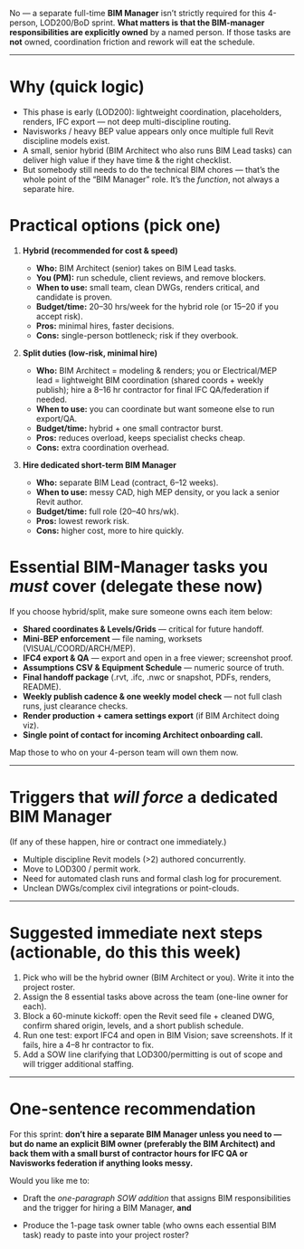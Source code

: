 
No — a separate full-time **BIM Manager** isn’t strictly required for this 4-person, LOD200/BoD sprint. **What matters is that the BIM-manager responsibilities are explicitly owned** by a named person. If those tasks are **not** owned, coordination friction and rework will eat the schedule.

---
# Why (quick logic)

- This phase is early (LOD200): lightweight coordination, placeholders, renders, IFC export — not deep multi-discipline routing.
- Navisworks / heavy BEP value appears only once multiple full Revit discipline models exist.
- A small, senior hybrid (BIM Architect who also runs BIM Lead tasks) can deliver high value if they have time & the right checklist.
- But somebody still needs to do the technical BIM chores — that’s the whole point of the “BIM Manager” role. It’s the _function_, not always a separate hire.

# Practical options (pick one)

1. **Hybrid (recommended for cost & speed)**
    - **Who:** BIM Architect (senior) takes on BIM Lead tasks.
    - **You (PM):** run schedule, client reviews, and remove blockers.
    - **When to use:** small team, clean DWGs, renders critical, and candidate is proven.
    - **Budget/time:** 20–30 hrs/week for the hybrid role (or 15–20 if you accept risk).
    - **Pros:** minimal hires, faster decisions.
    - **Cons:** single-person bottleneck; risk if they overbook.
        
2. **Split duties (low-risk, minimal hire)**
    - **Who:** BIM Architect = modeling & renders; you or Electrical/MEP lead = lightweight BIM coordination (shared coords + weekly publish); hire a 8–16 hr contractor for final IFC QA/federation if needed.
    - **When to use:** you can coordinate but want someone else to run export/QA.
    - **Budget/time:** hybrid + one small contractor burst.
    - **Pros:** reduces overload, keeps specialist checks cheap.
    - **Cons:** extra coordination overhead.
    
3. **Hire dedicated short-term BIM Manager**
    - **Who:** separate BIM Lead (contract, 6–12 weeks).
    - **When to use:** messy CAD, high MEP density, or you lack a senior Revit author. 
    - **Budget/time:** full role (20–40 hrs/wk).
    - **Pros:** lowest rework risk.
    - **Cons:** higher cost, more to hire quickly.

# Essential BIM-Manager tasks you _must_ cover (delegate these now)

If you choose hybrid/split, make sure someone owns each item below:

- **Shared coordinates & Levels/Grids** — critical for future handoff.
- **Mini-BEP enforcement** — file naming, worksets (VISUAL/COORD/ARCH/MEP).
- **IFC4 export & QA** — export and open in a free viewer; screenshot proof.
- **Assumptions CSV & Equipment Schedule** — numeric source of truth.
- **Final handoff package** (.rvt, .ifc, .nwc or snapshot, PDFs, renders, README).
- **Weekly publish cadence & one weekly model check** — not full clash runs, just clearance checks.
- **Render production + camera settings export** (if BIM Architect doing viz).
- **Single point of contact for incoming Architect onboarding call.**

Map those to who on your 4-person team will own them now.

---

# Triggers that _will force_ a dedicated BIM Manager

(If any of these happen, hire or contract one immediately.)
- Multiple discipline Revit models (>2) authored concurrently.
- Move to LOD300 / permit work.
- Need for automated clash runs and formal clash log for procurement.
- Unclean DWGs/complex civil integrations or point-clouds.

---

# Suggested immediate next steps (actionable, do this this week)

1. Pick who will be the hybrid owner (BIM Architect or you). Write it into the project roster.
2. Assign the 8 essential tasks above across the team (one-line owner for each).
3. Block a 60-minute kickoff: open the Revit seed file + cleaned DWG, confirm shared origin, levels, and a short publish schedule.
4. Run one test: export IFC4 and open in BIM Vision; save screenshots. If it fails, hire a 4–8 hr contractor to fix.
5. Add a SOW line clarifying that LOD300/permitting is out of scope and will trigger additional staffing.

---

# One-sentence recommendation

For this sprint: **don’t hire a separate BIM Manager unless you need to — but do name an explicit BIM owner (preferably the BIM Architect) and back them with a small burst of contractor hours for IFC QA or Navisworks federation if anything looks messy.**

Would you like me to:

- Draft the _one-paragraph SOW addition_ that assigns BIM responsibilities and the trigger for hiring a BIM Manager, **and**
    
- Produce the 1-page task owner table (who owns each essential BIM task) ready to paste into your project roster?